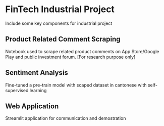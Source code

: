 # FinTech Industrial Project
Include some key components for industrial project

## Product Related Comment Scraping
Notebook used to scrape related product comments on App Store/Google Play and public investment forum. [For research purpose only]

## Sentiment Analysis
Fine-tuned a pre-train model with scaped dataset in cantonese with self-supervised learning

## Web Application
Streamlit application for communication and demostration
